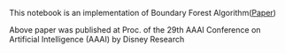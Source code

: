 This notebook is an implementation of Boundary Forest Algorithm([Paper](https://arxiv.org/pdf/1505.02867.pdf)) 

Above paper was published at Proc. of the 29th AAAI Conference on Artificial Intelligence (AAAI) by Disney Research
